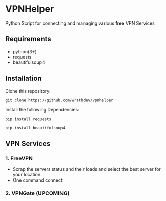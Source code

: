 # VPNHelper
Python Script for connecting and managing various **free** VPN Services


## Requirements
- python(3+)
- requests
- beautifulsoup4

## Installation
Clone this repository:
```
git clone https://github.com/wrathdev/vpnhelper
```
Install the following Dependencies:
```
pip install requests
```
```
pip install beautifulsoup4
```

## VPN Services
### 1. FreeVPN
- Scrap the servers status and their loads and select the best server for your location.
- One command connect

### 2. VPNGate (UPCOMING)
